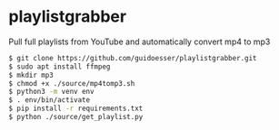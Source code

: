 # playlistgrabber

Pull full playlists from YouTube and automatically convert mp4 to mp3

```bash 
$ git clone https://github.com/guidoesser/playlistgrabber.git 
$ sudo apt install ffmpeg
$ mkdir mp3
$ chmod +x ./source/mp4tomp3.sh
$ python3 -m venv env 
$ . env/bin/activate
$ pip install -r requirements.txt
$ python ./source/get_playlist.py
```

